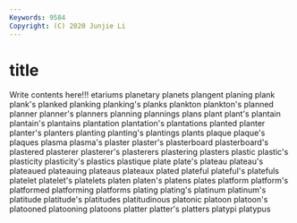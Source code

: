 ```yaml
---
Keywords: 9584
Copyright: (C) 2020 Junjie Li
---
```


# title

Write contents here!!!
etariums
planetary 
planets 
plangent 
planing 
plank 
plank's 
planked 
planking 
planking's 
planks
plankton 
plankton's 
planned 
planner 
planner's 
planners 
planning 
plannings 
plans 
plant
plant's 
plantain 
plantain's 
plantains 
plantation 
plantation's 
plantations 
planted 
planter 
planter's
planters 
planting 
planting's 
plantings 
plants 
plaque 
plaque's 
plaques 
plasma 
plasma's
plaster 
plaster's 
plasterboard 
plasterboard's 
plastered 
plasterer 
plasterer's 
plasterers 
plastering 
plasters
plastic 
plastic's 
plasticity 
plasticity's 
plastics 
plastique 
plate 
plate's 
plateau 
plateau's
plateaued 
plateauing 
plateaus 
plateaux 
plated 
plateful 
plateful's 
platefuls 
platelet 
platelet's
platelets 
platen 
platen's 
platens 
plates 
platform 
platform's 
platformed 
platforming 
platforms
plating 
plating's 
platinum 
platinum's 
platitude 
platitude's 
platitudes 
platitudinous 
platonic 
platoon
platoon's 
platooned 
platooning 
platoons 
platter 
platter's 
platters 
platypi 
platypus 
